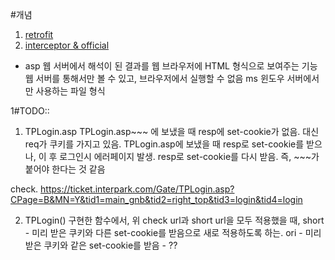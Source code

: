 #개념
1. [retrofit](https://futurestud.io/tutorials/retrofit-getting-started-and-android-client)
2. [interceptor & official](https://github.com/square/okhttp/wiki/interceptors)

* asp
    웹 서버에서 해석이 된 결과를 웹 브라우저에 HTML 형식으로 보여주는 기능
    웹 서버를 통해서만 볼 수 있고, 브라우저에서 실행할 수 없음
    ms 윈도우 서버에서만 사용하는 파일 형식



1#TODO::
1. TPLogin.asp
TPLogin.asp~~~ 에 보냈을 때 resp에 set-cookie가 없음. 대신 req가 쿠키를 가지고 있음.
TPLogin.asp에 보냈을 때 resp로 set-cookie를 받으나, 이 후 로그인시 에러페이지 발생. resp로 set-cookie를 다시 받음.
즉, ~~~가 붙어야 한다는 것 같음

check.
https://ticket.interpark.com/Gate/TPLogin.asp?CPage=B&MN=Y&tid1=main_gnb&tid2=right_top&tid3=login&tid4=login


2. TPLogin()
구현한 함수에서, 위 check url과 short url을 모두 적용했을 때, 
short - 미리 받은 쿠키와 다른 set-cookie를 받음으로 새로 적용하도록 하는.
ori - 미리 받은 쿠키와 같은 set-cookie를 받음 - ??